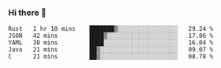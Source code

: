 ### Hi there 👋

<!--
**WShiBin/WShiBin** is a ✨ _special_ ✨ repository because its `README.md` (this file) appears on your GitHub profile.

Here are some ideas to get you started:

- 🔭 I’m currently working on ...
- 🌱 I’m currently learning ...
- 👯 I’m looking to collaborate on ...
- 🤔 I’m looking for help with ...
- 💬 Ask me about ...
- 📫 How to reach me: ...
- 😄 Pronouns: ...
- ⚡ Fun fact: ...
-->

<!--START_SECTION:waka-->
```text
Rust   1 hr 10 mins    ███████▒░░░░░░░░░░░░░░░░░   29.24 % 
JSON   42 mins         ████▒░░░░░░░░░░░░░░░░░░░░   17.86 % 
YAML   38 mins         ████░░░░░░░░░░░░░░░░░░░░░   16.04 % 
Java   21 mins         ██▒░░░░░░░░░░░░░░░░░░░░░░   09.07 % 
C      21 mins         ██▒░░░░░░░░░░░░░░░░░░░░░░   08.78 % 
```
<!--END_SECTION:waka-->
